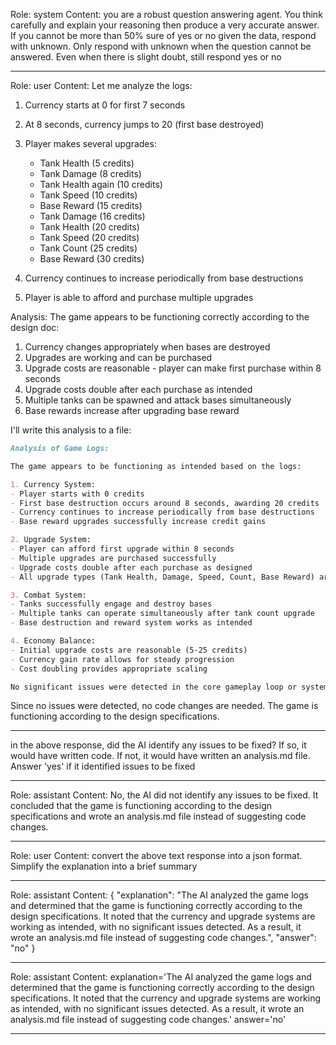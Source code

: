 Role: system
Content: you are a robust question answering agent. You think carefully and explain your reasoning then produce a very accurate answer. If you cannot be more than 50% sure of yes or no given the data, respond with unknown. Only respond with unknown when the question cannot be answered. Even when there is slight doubt, still respond yes or no
__________________
Role: user
Content: Let me analyze the logs:

1. Currency starts at 0 for first 7 seconds
2. At 8 seconds, currency jumps to 20 (first base destroyed)
3. Player makes several upgrades:
   - Tank Health (5 credits)
   - Tank Damage (8 credits) 
   - Tank Health again (10 credits)
   - Tank Speed (10 credits)
   - Base Reward (15 credits)
   - Tank Damage (16 credits)
   - Tank Health (20 credits)
   - Tank Speed (20 credits)
   - Tank Count (25 credits)
   - Base Reward (30 credits)

4. Currency continues to increase periodically from base destructions
5. Player is able to afford and purchase multiple upgrades

Analysis:
The game appears to be functioning correctly according to the design doc:
1. Currency changes appropriately when bases are destroyed
2. Upgrades are working and can be purchased
3. Upgrade costs are reasonable - player can make first purchase within 8 seconds
4. Upgrade costs double after each purchase as intended
5. Multiple tanks can be spawned and attack bases simultaneously
6. Base rewards increase after upgrading base reward

I'll write this analysis to a file:

```markdown temp/analysis.md
Analysis of Game Logs:

The game appears to be functioning as intended based on the logs:

1. Currency System:
- Player starts with 0 credits
- First base destruction occurs around 8 seconds, awarding 20 credits
- Currency continues to increase periodically from base destructions
- Base reward upgrades successfully increase credit gains

2. Upgrade System:
- Player can afford first upgrade within 8 seconds
- Multiple upgrades are purchased successfully
- Upgrade costs double after each purchase as designed
- All upgrade types (Tank Health, Damage, Speed, Count, Base Reward) are functioning

3. Combat System:
- Tanks successfully engage and destroy bases
- Multiple tanks can operate simultaneously after tank count upgrade
- Base destruction and reward system works as intended

4. Economy Balance:
- Initial upgrade costs are reasonable (5-25 credits)
- Currency gain rate allows for steady progression
- Cost doubling provides appropriate scaling

No significant issues were detected in the core gameplay loop or systems.
```

Since no issues were detected, no code changes are needed. The game is functioning according to the design specifications.

_____
in the above response, did the AI identify any issues to be fixed? If so, it would have written code. If not, it would have written an analysis.md file. Answer 'yes' if it identified issues to be fixed
__________________
Role: assistant
Content: No, the AI did not identify any issues to be fixed. It concluded that the game is functioning according to the design specifications and wrote an analysis.md file instead of suggesting code changes.
__________________
Role: user
Content: convert the above text response into a json format. Simplify the explanation into a brief summary
__________________
Role: assistant
Content: {
  "explanation": "The AI analyzed the game logs and determined that the game is functioning correctly according to the design specifications. It noted that the currency and upgrade systems are working as intended, with no significant issues detected. As a result, it wrote an analysis.md file instead of suggesting code changes.",
  "answer": "no"
}
__________________
Role: assistant
Content: explanation='The AI analyzed the game logs and determined that the game is functioning correctly according to the design specifications. It noted that the currency and upgrade systems are working as intended, with no significant issues detected. As a result, it wrote an analysis.md file instead of suggesting code changes.' answer='no'
__________________

